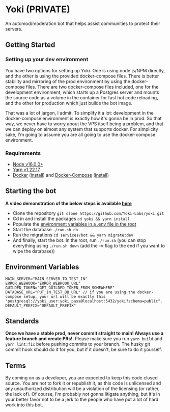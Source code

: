 # Yoki (PRIVATE)

An automod/moderation bot that helps assist communities to protect their servers.

## Getting Started

### Setting up your dev environment

You have two options for setting up Yoki. One is using node.js/NPM directly, and the other is using the provided docker-compose files. There is better stability and mirroring of the prod environment by using the docker-compose files. There are two docker-compose files included, one for the development environment, which starts up a Postgres server and mounts the source code as a volume in the container for fast hot code reloading, and the other for production which just builds the bot image.

That was a lot of jargon, I admit. To simplify it a lot: development in the docker-compose environment is exactly how it's gonna be in prod. So that way, we never have to worry about the VPS itself being a problem, and that we can deploy on almost any system that supports docker. For simplicity sake, I'm going to assume you are all going to use the docker-compose environment.

### Requirements

-   [Node v16.0.0+](https://nodejs.org/en/)
-   [Yarn v1.22.17](https://classic.yarnpkg.com/en/)
-   [Docker](https://www.docker.com/) ([install](https://docs.docker.com/get-docker/)) and [Docker-Compose](https://docs.docker.com/compose/) ([install](https://docs.docker.com/compose/install/))

## Starting the bot

**A video demonstration of the below steps is available [here](https://github.com/Yoki-Labs/yoki/issues/1)**

-   Clone the repository `git clone https://github.com/Yoki-Labs/yoki.git`
-   Cd in and install the packages `cd yoki && yarn install`
-   Populate the [environment variables in a .env file in the root](#environment-variables)
-   Start the database `./run.sh db`
-   Run the migrations `cd services/bot && yarn migrate:dev`
-   And finally, start the bot. In the root, run `./run.sh` (you can stop everything using `./run.sh down` (add the -v flag to the end if you want to wipe the database))

## Environment Variables

```
MAIN_SERVER="MAIN_SERVER_TO_TEST_IN"
ERROR_WEBHOOK="ERROR_WEBHOOK_URL"
GUILDED_TOKEN="GET_GUILDED_TOKEN_FROM_SOMEWHERE"
DATABASE_URL="PUT_IN_TEST_DB_URL" // if you are using the docker-compose setup, your url will be exactly this "postgresql://yoki_user:yoki_pass@localhost:5432/yoki?schema=public".
DEFAULT_PREFIX="DEFAULT_PREFIX"
```

## Standards

**Once we have a stable prod, never commit straight to main! Always use a feature branch and create PRs!**.
Please make sure you run `yarn build` and `yarn lint:fix` before pushing commits to your branch. The husky git commit hook should do it for you, but if it doesn't, be sure to do it yourself.

## Terms

By coming on as a developer, you are expected to keep this code closed source. You are not to fork it or republish it, as this code is unlicensed and any unauthorized distribution will be a violation of the licensing (or rather, the lack of). Of course, I'm probably not gonna litigate anything, but it's in your better favor not to be a jerk to the people who have put a lot of hard work into this bot.
